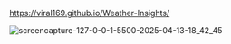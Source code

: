 https://viral169.github.io/Weather-Insights/

![screencapture-127-0-0-1-5500-2025-04-13-18_42_45](https://github.com/user-attachments/assets/86f99cbb-3266-44ed-88c0-214aec846482)
